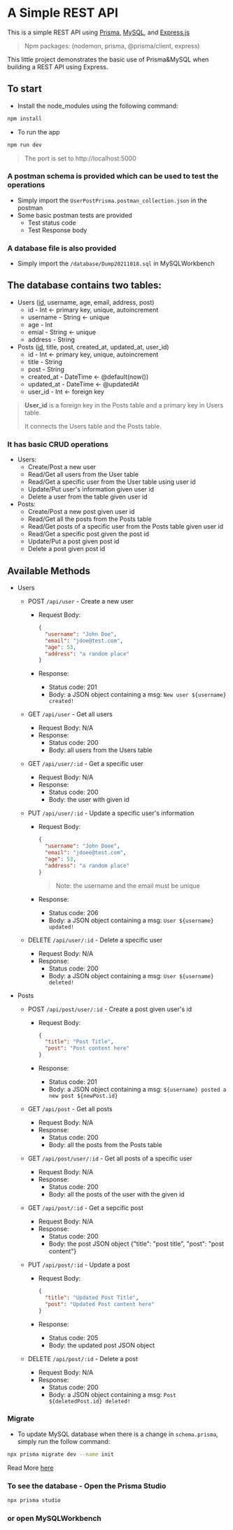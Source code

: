 # A Simple REST API

This is a simple REST API using [Prisma](https://www.prisma.io/), [MySQL](https://www.mysql.com/), and [Express.js](https://expressjs.com/)

> Npm packages: (nodemon, prisma, @prisma/client, express)

This little project demonstrates the basic use of Prisma&MySQL when building a REST API using Express.

## To start

- Install the node_modules using the following command:

```bash
npm install
```

- To run the app

```bash
npm run dev
```

> The port is set to http://localhost:5000

### A postman schema is provided which can be used to test the operations

- Simply import the `UserPostPrisma.postman_collection.json` in the postman
- Some basic postman tests are provided
    - Test status code
    - Test Response body

### A database file is also provided

- Simply import the `/database/Dump20211018.sql` in MySQLWorkbench

## The database contains two tables:

- Users (<u>id</u>, username, age, email, address, post)
  - id - Int <- primary key, unique, autoincrement
  - username - String <- unique
  - age - Int
  - emial - String <- unique
  - address - String
- Posts (<u>id</u>, title, post, created_at, updated_at, user_id)
  - id - Int <- primary key, unique, autoincrement
  - title - String
  - post - String
  - created_at - DateTime <- @default(now())
  - updated_at - DateTime <- @updatedAt
  - user_id - Int <- foreign key

> **User_id** is a foreign key in the Posts table and a primary key in Users table.
>
> It connects the Users table and the Posts table.

### It has basic CRUD operations

- Users:
  - Create/Post a new user
  - Read/Get all users from the User table
  - Read/Get a specific user from the User table using user id
  - Update/Put user's information given user id
  - Delete a user from the table given user id
- Posts:
  - Create/Post a new post given user id
  - Read/Get all the posts from the Posts table
  - Read/Get posts of a specific user from the Posts table given user id
  - Read/Get a specific post given the post id
  - Update/Put a post given post id
  - Delete a post given post id

## Available Methods

- Users

  - POST `/api/user` - Create a new user

    - Request Body:

      ```json
      {
        "username": "John Doe",
        "email": "jdoe@test.com",
        "age": 53,
        "address": "a random place"
      }
      ```

    - Response:

      - Status code: 201
      - Body: a JSON object containing a msg: `New user ${username} created!`

  - GET `/api/user` - Get all users

    - Request Body: N/A
    - Response:
      - Status code: 200
      - Body: all users from the Users table

  - GET `/api/user/:id` - Get a specific user

    - Request Body: N/A
    - Response:
      - Status code: 200
      - Body: the user with given id

  - PUT `/api/user/:id` - Update a specific user's information

    - Request Body:

      ```json
      {
        "username": "John Doee",
        "email": "jdoee@test.com",
        "age": 53,
        "address": "a random place"
      }
      ```

      > Note: the username and the email must be unique

    - Response:

      - Status code: 206
      - Body: a JSON object containing a msg: `User ${username} updated!`

  - DELETE `/api/user/:id` - Delete a specific user

    - Request Body: N/A
    - Response:
      - Status code: 200
      - Body: a JSON object containing a msg: `User ${username} deleted!`

- Posts

  - POST `/api/post/user/:id` - Create a post given user's id

    - Request Body:

      ```json
      {
        "title": "Post Title",
        "post": "Post content here"
      }
      ```

    - Response:

      - Status code: 201
      - Body: a JSON object containing a msg: `${username} posted a new post ${newPost.id}`

  - GET `/api/post` - Get all posts

    - Request Body: N/A
    - Response:
      - Status code: 200
      - Body: all the posts from the Posts table

  - GET `/api/post/user/:id` - Get all posts of a specific user

    - Request Body: N/A
    - Response:
      - Status code: 200
      - Body: all the posts of the user with the given id

  - GET `/api/post/:id` - Get a sepcific post

    - Request Body: N/A
    - Response:
      - Status code: 200
      - Body: the post JSON object {"title": "post title", "post": "post content"}

  - PUT `/api/post/:id` - Update a post

    - Request Body:

      ```json
      {
        "title": "Updated Post Title",
        "post": "Updated Post content here"
      }
      ```

    - Response:

      - Status code: 205
      - Body: the updated post JSON object

  - DELETE `/api/post/:id` - Delete a post

    - Request Body: N/A
    - Response:
      - Status code: 200
      - Body: a JSON object containing a msg: `Post ${deletedPost.id} deleted!`

### Migrate

- To update MySQL database when there is a change in `schema.prisma`, simply run the follow command:

```bash
npx prisma migrate dev --name init
```

Read More [here](https://www.prisma.io/docs/concepts/components/prisma-migrate)

### To see the database - Open the Prisma Studio

```bash
npx prisma studio
```

### or open MySQLWorkbench
